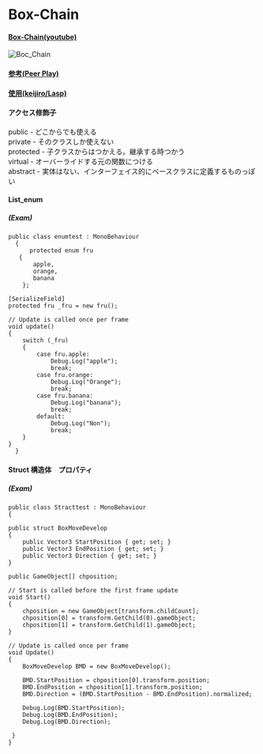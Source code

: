 # Box-Chain

#### [Box-Chain(youtube)](https://youtu.be/mboTPyyZJmc)
![Boc_Chain](https://user-images.githubusercontent.com/43961147/65813586-4d8ebe80-e212-11e9-953b-141c729cb2ab.gif)

#### [参考(Peer Play)](https://www.patreon.com/peerplay)  
#### [使用(keijiro/Lasp)](https://github.com/keijiro/Lasp/blob/master/README.md)  

#### アクセス修飾子  

public - どこからでも使える  
private - そのクラスしか使えない  
protected - 子クラスからはつかえる。継承する時つかう  
virtual - オーバーライドする元の関数につける  
abstract - 実体はない、インターフェイス的にベースクラスに定義するものっぽい  

#### List_enum  

##### (Exam) 
    public class enumtest : MonoBehaviour
      {
          protected enum fru
       {
           apple,
           orange,
           banana
        };

    [SerializeField]
    protected fru _fru = new fru();

    // Update is called once per frame
    void update()
    {
        switch (_fru)
        {
            case fru.apple:
                Debug.Log("apple");
                break;
            case fru.orange:
                Debug.Log("Orange");
                break;
            case fru.banana:
                Debug.Log("banana");
                break;
            default:
                Debug.Log("Non");
                break;
        }
    }
      }

#### Struct 構造体　プロパティ　

##### (Exam) 

    public class Stracttest : MonoBehaviour
    {
    
    public struct BoxMoveDevelop
    {
        public Vector3 StartPosition { get; set; }
        public Vector3 EndPosition { get; set; }
        public Vector3 Direction { get; set; }       
    }

    public GameObject[] chposition;
    
    // Start is called before the first frame update
    void Start()
    {
        chposition = new GameObject[transform.childCount];
        chposition[0] = transform.GetChild(0).gameObject;
        chposition[1] = transform.GetChild(1).gameObject;
    }

    // Update is called once per frame
    void Update()
    {
        BoxMoveDevelop BMD = new BoxMoveDevelop();

        BMD.StartPosition = chposition[0].transform.position;
        BMD.EndPosition = chposition[1].transform.position;
        BMD.Direction = (BMD.StartPosition - BMD.EndPosition).normalized;

        Debug.Log(BMD.StartPosition);
        Debug.Log(BMD.EndPosition);
        Debug.Log(BMD.Direction);

     }
    }
    
    
